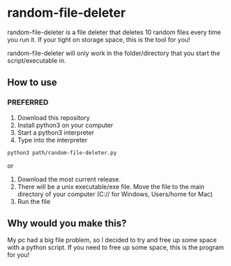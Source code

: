 # random-file-deleter
random-file-deleter is a file deleter that deletes 10 random files every time you run it. If your tight on storage space, this is the tool for you!

random-file-deleter will only work in the folder/directory that you start the script/executable in.
## How to use
### PREFERRED
1. Download this repository
2. Install python3 on your computer
3. Start a python3 interpreter
4. Type into the interpreter
```
python3 path/random-file-deleter.py
```
or
1. Download the most current release.
2. There will be a unix executable/exe file. Move the file to the main directory of your computer (C:// for Windows, Users/home for Mac)
3. Run the file
## Why would you make this?
My pc had a big file problem, so I decided to try and free up some space with a python script. If you need to free up some space, this is the program for you!
